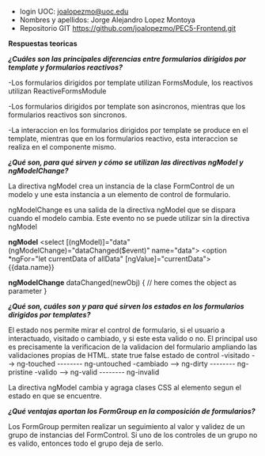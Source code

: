 - login UOC: joalopezmo@uoc.edu
- Nombres y apellidos: Jorge Alejandro Lopez Montoya
- Repositorio GIT https://github.com/joalopezmo/PEC5-Frontend.git

**Respuestas teoricas**

***¿Cuáles son las principales diferencias entre formularios dirigidos por template y formularios reactivos?***

-Los formularios dirigidos por template utilizan FormsModule, los reactivos utilizan ReactiveFormsModule

-Los formularios dirigidos por template son asincronos, mientras que los formularios reactivos son sincronos.

-La interaccion en los formularios dirigidos por template se produce en el template, mientras que en los formularios reactivo, esta interaccion se realiza en el componente mismo.

***¿Qué son, para qué sirven y cómo se utilizan las directivas ngModel y ngModelChange?***

La directiva ngModel crea un instancia de la clase FormControl de un modelo y une esta instancia a un elemento de control de formulario.

ngModelChange es una salida de la directiva ngModel que se dispara cuando el modelo cambia. Este evento no se puede utilizar sin la directiva ngModel

**ngModel**
<select [(ngModel)]="data" (ngModelChange)="dataChanged($event)" name="data">
      <option *ngFor="let currentData of allData" [ngValue]="currentData">
          {{data.name}}
      </option>
  </select>

**ngModelChange**
dataChanged(newObj) {
    // here comes the object as parameter
}

***¿Qué son, cuáles son y para qué sirven los estados en los formularios dirigidos por templates?***

El estado nos permite mirar el control de formulario, si el usuario a interactuado, visitado o cambiado, y si este esta valido o no. El principal uso es precisamente la verificacion de la validacion del formulario ampliando las validaciones propias de HTML.
                    state       true                false
estado de control -visitado --> ng-touched --------  ng-untouched
                  -cambiado --> ng-dirty   --------  ng-pristine
                  -valido   --> ng-valid   --------  ng-invalid

La directiva ngModel cambia y agraga clases CSS al elemento segun el estado en que se encuentre.

***¿Qué ventajas aportan los FormGroup en la composición de formularios?***

Los FormGroup permiten realizar un seguimiento al valor y validez de un grupo de instancias del FormControl. Si uno de los controles de un grupo no es valido, entonces todo el grupo deja de serlo.